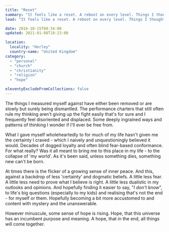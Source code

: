 ```yaml
---
title: "Reset"
summary: "It feels like a reset. A reboot on every level. Things I thought I knew for certain, I now question."
lead: "It feels like a reset. A reboot on every level. Things I thought I knew for certain, I now question."

date: 2016-10-15T08:34:00
updated: 2021-01-08T18:23:00

location:
  locality: "Horley"
  country-name: "United Kingdom"
category:
  - "personal"
  - "church"
  - "christianity"
  - "religion"
  - "hope"

eleventyExcludeFromCollections: false
---
```


The things I measured myself against have either been removed or are slowly but surely being dismantled. The performance charters that still often rule my thinking aren't giving up the fight easily that's for sure and I frequently feel disoriented and displaced. Some deeply ingrained ways and patterns of thinking I wonder if I'll ever be free from.

What I gave myself wholeheartedly to for much of my life hasn't given me the certainty I craved - which I naively and unquestioningly believed it would. Decades of dogged loyalty and often blind fear-based conformance. For what really? Was it all meant to bring me to this place in my life - to the collapse of 'my world'. As it's been said, unless something dies, something new can't be born.

At times there is the flicker of a growing sense of inner peace. And this, against a backdrop of less 'certainty' and dogmatic beliefs. A little less fear. A little less need to prove what I believe is right. A little less dualistic in my outlooks and opinions. And hopefully finding it easier to say, "*I don't know*", to life's big questions (especially to my kids) and realising that's not the end - for myself or them. Hopefully becoming a bit more accustomed to and content with mystery and the unanswerable.

However minuscule, some sense of hope is rising. Hope, that this universe has an incumbent purpose and meaning. A hope, that in the end, all things will come together.
